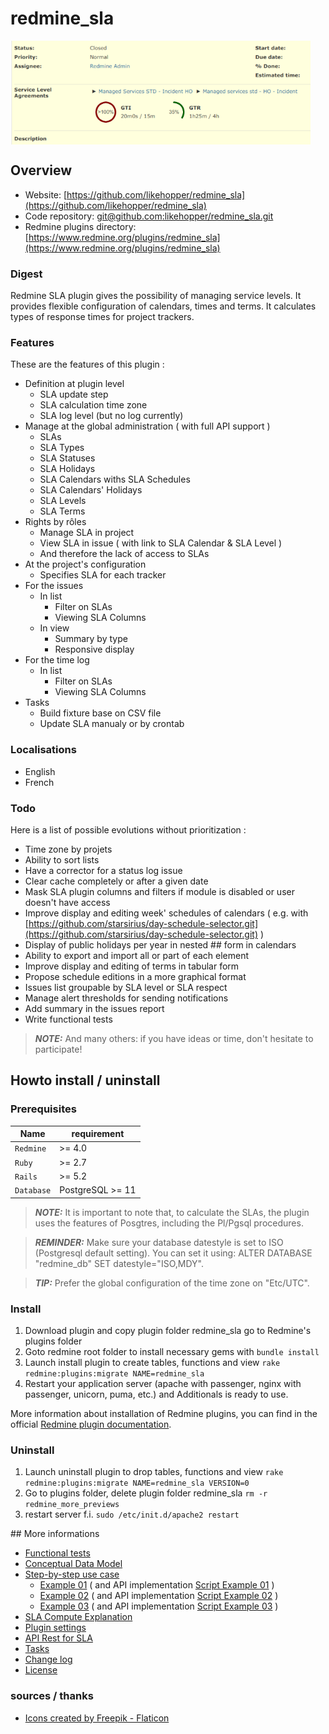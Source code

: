 # redmine_sla

<div style=" width:480px; height:166px; " >

![Redmine SLA - Issue Patch](doc/images/redmine_sla_issue_patch.png)
</div>


## Overview

- Website: [https://github.com/likehopper/redmine_sla](https://github.com/likehopper/redmine_sla)
- Code repository: [git@github.com:likehopper/redmine_sla.git](git@github.com:likehopper/redmine_sla.git)
- Redmine plugins directory: [https://www.redmine.org/plugins/redmine_sla](https://www.redmine.org/plugins/redmine_sla)


### Digest

Redmine SLA plugin gives the possibility of managing service levels. 
It provides flexible configuration of calendars, times and terms.
It calculates types of response times for project trackers.


### Features

These are the features of this plugin :
- Definition at plugin level
  - SLA update step
  - SLA calculation time zone
  - SLA log level (but no log currently)
- Manage at the global administration ( with full API support )
  - SLAs
  - SLA Types
  - SLA Statuses
  - SLA Holidays
  - SLA Calendars withs SLA Schedules
  - SLA Calendars' Holidays
  - SLA Levels
  - SLA Terms
- Rights by rôles
  - Manage SLA in project
  - View SLA in issue ( with link to SLA Calendar & SLA Level )
  - And therefore the lack of access to SLAs
- At the project's configuration
  - Specifies SLA for each tracker
- For the issues
  - In list
    - Filter on SLAs
    - Viewing SLA Columns
  - In view
    - Summary by type
    - Responsive display
- For the time log
  - In list
    - Filter on SLAs
    - Viewing SLA Columns
- Tasks
  - Build fixture base on CSV file
  - Update SLA manualy or by crontab

### Localisations

- English
- French


### Todo

Here is a list of possible evolutions without prioritization :
- Time zone by projets 
- Ability to sort lists
- Have a corrector for a status log issue
- Clear cache completely or after a given date
- Mask SLA plugin columns and filters if module is disabled or user doesn't have access
- Improve display and editing week' schedules of calendars ( e.g. with [https://github.com/starsirius/day-schedule-selector.git](https://github.com/starsirius/day-schedule-selector.git) )
- Display of public holidays per year in nested ## form in calendars
- Ability to export and import all or part of each element
- Improve display and editing of terms in tabular form
- Propose schedule editions in a more graphical format
- Issues list groupable by SLA level or SLA respect
- Manage alert thresholds for sending notifications
- Add summary in the issues report
- Write functional tests

> **_NOTE:_** And many others: if you have ideas or time, don't hesitate to participate!


## Howto install / uninstall

### Prerequisites

| Name               | requirement                      |
|--------------------|----------------------------------|
| `Redmine`          | >= 4.0                           |
| `Ruby`             | >= 2.7                           |
| `Rails`            | >= 5.2                           |
| `Database`         | PostgreSQL >= 11                 |

> **_NOTE:_** It is important to note that, to calculate the SLAs, the plugin uses the features of Posgtres, including the Pl/Pgsql procedures.

> **_REMINDER:_** Make sure your database datestyle is set to ISO (Postgresql default setting). You can set it using: ALTER DATABASE "redmine_db" SET datestyle="ISO,MDY".

> **_TIP:_** Prefer the global configuration of the time zone on "Etc/UTC".

### Install

1. Download plugin and copy plugin folder redmine_sla go to Redmine's plugins folder
2. Goto redmine root folder to install necessary gems with `bundle install`
3. Launch install plugin to create tables, functions and view `rake redmine:plugins:migrate NAME=redmine_sla`
4. Restart your application server (apache with passenger, nginx with passenger, unicorn, puma, etc.) and Additionals is ready to use.

More information about installation of Redmine plugins, you can find in the official [Redmine plugin documentation](https://www.redmine.org/projects/redmine/wiki/Plugins>).


### Uninstall

1. Launch uninstall plugin to drop tables, functions and view `rake redmine:plugins:migrate NAME=redmine_sla VERSION=0`
2. Go to plugins folder, delete plugin folder redmine_sla `rm -r redmine_more_previews`
3. restart server f.i. `sudo /etc/init.d/apache2 restart`


## More informations

- [Functional tests](doc/TESTING.md)
- [Conceptual Data Model](doc/MCD.md)
- [Step-by-step use case](doc/USECASE.md)
  - [Example 01](doc/EXAMPLE-01.md) ( and API implementation [Script Example 01](doc/scripts/EXAMPLE-01.bash) )
  - [Example 02](doc/EXAMPLE-02.md) ( and API implementation [Script Example 02](doc/scripts/EXAMPLE-02.bash) )
  - [Example 03](doc/EXAMPLE-03.md) ( and API implementation [Script Example 03](doc/scripts/EXAMPLE-03.bash) )
- [SLA Compute Explanation](doc/COMPUTE.md)
- [Plugin settings](doc/SETTINGS.md)
- [API Rest for SLA](doc/API.md)
- [Tasks](doc/TASKS.md)
- [Change log](CHANGELOG.md)
- [License](LICENSE)


### sources / thanks

- [Icons created by Freepik - Flaticon](https://www.flaticon.com/authors/freepik)
